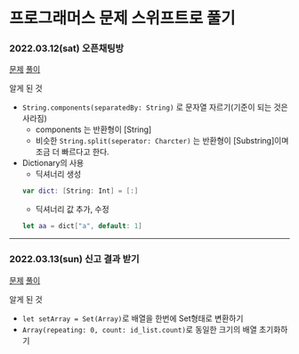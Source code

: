 # 프로그래머스 문제 스위프트로 풀기

### 2022.03.12(sat) 오픈채팅방
[문제](https://programmers.co.kr/learn/courses/30/lessons/42888?language=swift)
[풀이](https://github.com/kokojong/programmers_swift/blob/main/%EC%98%A4%ED%94%88%EC%B1%84%ED%8C%85%EB%B0%A9.swift)

알게 된 것
- `String.components(separatedBy: String)` 로 문자열 자르기(기준이 되는 것은 사라짐)
  - components 는 반환형이 [String]
  - 비슷한 `String.split(seperator: Charcter)` 는 반환형이 [Substring]이며 조금 더 빠르다고 한다.
- Dictionary의 사용
  - 딕셔너리 생성
  ```swift
  var dict: [String: Int] = [:]
  ```
  - 딕셔너리 값 추가, 수정
  ```swift
  let aa = dict["a", default: 1]  
  ```

***

### 2022.03.13(sun) 신고 결과 받기
[문제](https://programmers.co.kr/learn/courses/30/lessons/92334)
[풀이](https://github.com/kokojong/programmers_swift/blob/main/%EC%8B%A0%EA%B3%A0%20%EA%B2%B0%EA%B3%BC%20%EB%B0%9B%EA%B8%B0.swift)

알게 된 것
- `let setArray = Set(Array)`로 배열을 한번에 Set형태로 변환하기
- `Array(repeating: 0, count: id_list.count)`로 동일한 크기의 배열 초기화하기
